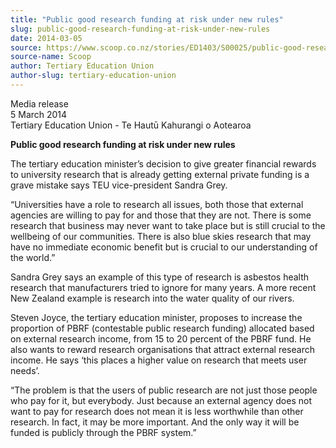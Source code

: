 ```yaml
---
title: "Public good research funding at risk under new rules"
slug: public-good-research-funding-at-risk-under-new-rules
date: 2014-03-05
source: https://www.scoop.co.nz/stories/ED1403/S00025/public-good-research-funding-at-risk-under-new-rules.htm
source-name: Scoop
author: Tertiary Education Union
author-slug: tertiary-education-union
---
```


<p>Media release<br>5 March 2014<br>Tertiary Education Union -
Te Hautū Kahurangi o Aotearoa</p>

<p><strong>Public good
research funding at risk under new rules</strong></p>

<p>The
tertiary education minister’s decision to give greater
financial rewards to university research that is already
getting external private funding is a grave mistake says TEU
vice-president Sandra Grey.</p>

<p>“Universities have a role to
research all issues, both those that external agencies are
willing to pay for and those that they are not. There is
some research that business may never want to take place but
is still crucial to the wellbeing of our communities. There
is also blue skies research that may have no immediate
economic benefit but is crucial to our understanding of the
world.”</p>

<p>Sandra Grey says an example of this type of
research is asbestos health research that manufacturers
tried to ignore for many years. A more recent New Zealand
example is research into the water quality of our
rivers.</p>

<p>Steven Joyce, the tertiary education minister,
proposes to increase the proportion of PBRF (contestable
public research funding) allocated based on external
research income, from 15 to 20 percent of the PBRF fund. He
also wants to reward research organisations that attract
external research income. He says ‘this places a higher
value on research that meets user needs’.</p>

<p>“The problem
is that the users of public research are not just those
people who pay for it, but everybody. Just because an
external agency does not want to pay for research does not
mean it is less worthwhile than other research. In fact, it
may be more important. And the only way it will be funded is
publicly through the PBRF
system.”</p>

